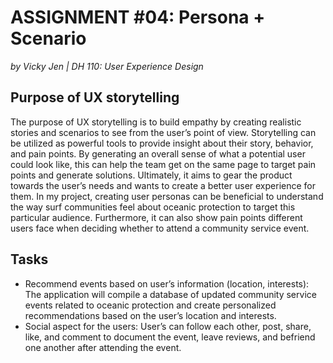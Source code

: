 # ASSIGNMENT #04: Persona + Scenario
_by Vicky Jen | DH 110: User Experience Design_

## Purpose of UX storytelling
The purpose of UX storytelling is to build empathy by creating realistic stories and scenarios to see from the user’s point of view. Storytelling can be utilized as powerful tools to provide insight about their story, behavior, and pain points. By generating an overall sense of what a potential user could look like, this can help the team get on the same page to target pain points and generate solutions. Ultimately, it aims to gear the product towards the user’s needs and wants to create a better user experience for them. In my project, creating user personas can be beneficial to understand the way surf communities feel about oceanic protection to target this particular audience. Furthermore, it can also show pain points different users face when deciding whether to attend a community service event. 

## Tasks
- Recommend events based on user’s information (location, interests): The application will compile a database of updated community service events related to oceanic protection and create personalized recommendations based on the user’s location and interests.
- Social aspect for the users: User’s can follow each other, post, share, like, and comment to document the event, leave reviews, and befriend one another after attending the event. 
